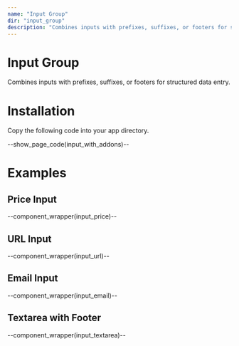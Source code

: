 ```yaml
---
name: "Input Group"
dir: "input_group"
description: "Combines inputs with prefixes, suffixes, or footers for structured data entry."
---
```


# Input Group

Combines inputs with prefixes, suffixes, or footers for structured data entry.

# Installation

Copy the following code into your app directory.

--show_page_code(input_with_addons)--

# Examples

## Price Input

--component_wrapper(input_price)--

## URL Input

--component_wrapper(input_url)--

## Email Input

--component_wrapper(input_email)--

## Textarea with Footer

--component_wrapper(input_textarea)--
